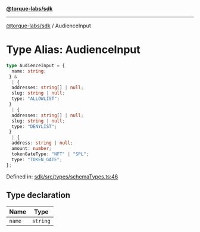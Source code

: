 [**@torque-labs/sdk**](../README.md)

***

[@torque-labs/sdk](../README.md) / AudienceInput

# Type Alias: AudienceInput

```ts
type AudienceInput = {
  name: string;
 } & 
  | {
  addresses: string[] | null;
  slug: string | null;
  type: "ALLOWLIST";
 }
  | {
  addresses: string[] | null;
  slug: string | null;
  type: "DENYLIST";
 }
  | {
  address: string | null;
  amount: number;
  tokenGateType: "NFT" | "SPL";
  type: "TOKEN_GATE";
};
```

Defined in: [sdk/src/types/schemaTypes.ts:46](https://github.com/torque-labs/monorepo/blob/2ebf07140779767733d669c69d4b6e369a4193c3/packages/sdk/src/types/schematypes.ts#l46)

## Type declaration

| Name | Type |
| ------ | ------ |
| `name` | `string` |
